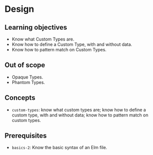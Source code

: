 # Design

## Learning objectives

- Know what Custom Types are.
- Know how to define a Custom Type, with and without data.
- Know how to pattern match on Custom Types.

## Out of scope

- Opaque Types.
- Phantom Types.

## Concepts

- `custom-types`: know what custom types are; know how to define a custom type, with and without data; know how to pattern match on custom types.

## Prerequisites

- `basics-2`: Know the basic syntax of an Elm file.
